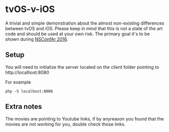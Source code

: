 # tvOS-v-iOS
A trivial and simple demonstration about the almost non-existing differences between tvOS and iOS. Please keep in mind that this is not a state of the art code and should be used at your own risk. The primary goal it's to be shown during [NSConfAr 2016](http://nsconfarg.com/).


## Setup
You will need to initialize the server located on the client folder pointing to http://localhost:8080

For example 

```
php -S localhost:8080
```

## Extra notes
The movies are pointing to Youtube links, if by anyreason you found that the movies are not working for you, double check those links. 

